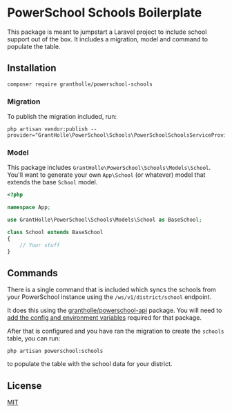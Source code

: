 # PowerSchool Schools Boilerplate

This package is meant to jumpstart a Laravel project to include school support out of the box. It includes a migration, model and command to populate the table.

## Installation

```
composer require grantholle/powerschool-schools
```

### Migration

To publish the migration included, run:

```
php artisan vendor:publish --provider="GrantHolle\PowerSchool\Schools\PowerSchoolSchoolsServiceProvider"
```

### Model

This package includes `GrantHolle\PowerSchool\Schools\Models\School`. You'll want to generate your own `App\School` (or whatever) model that extends the base `School` model.

```php
<?php

namespace App;

use GrantHolle\PowerSchool\Schools\Models\School as BaseSchool;

class School extends BaseSchool
{
    // Your stuff
}
```

## Commands

There is a single command that is included which syncs the schools from your PowerSchool instance using the `/ws/v1/district/school` endpoint.

It does this using the [grantholle/powerschool-api](https://github.com/grantholle/powerschool-api) package. You will need to [add the config and environment variables](https://github.com/grantholle/powerschool-api#configuration) required for that package.

After that is configured and you have ran the migration to create the `schools` table, you can run:

```
php artisan powerschool:schools
```

to populate the table with the school data for your district.

## License

[MIT](LICENSE.md)
